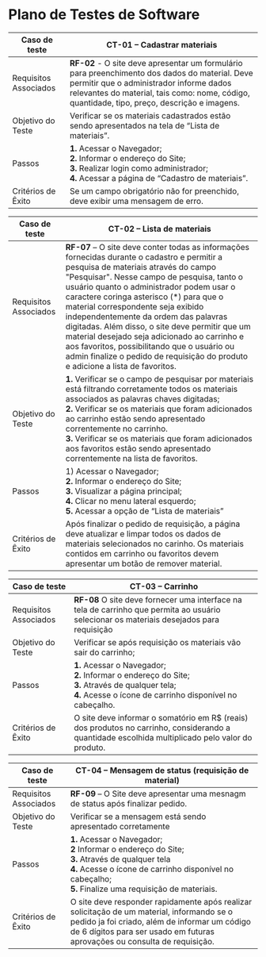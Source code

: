 # Plano de Testes de Software

<!--<span style="color:red">Pré-requisitos: <a href="2-Especificação do Projeto.md"> Especificação do Projeto</a></span>, <a href="3-Projeto de Interface.md"> Projeto de Interface</a>-->

<!-- Apresente os cenários de testes utilizados na realização dos testes da sua aplicação. Escolha cenários de testes que demonstrem os requisitos sendo satisfeitos.

Enumere quais cenários de testes foram selecionados para teste. Neste tópico o grupo deve detalhar quais funcionalidades avaliadas, o grupo de usuários que foi escolhido para participar do teste e as ferramentas utilizadas. -->


|Caso de teste  | CT-01 – Cadastrar materiais  |
|-------|-------------------------|
|Requisitos Associados| **RF-02** - O site deve apresentar um formulário para preenchimento dos dados do material. Deve permitir que o administrador informe dados relevantes do material, tais como: nome, código, quantidade, tipo, preço, descrição e imagens. | 
|Objetivo do Teste| Verificar se os materiais cadastrados estão sendo apresentados na tela de “Lista de materiais”. | 
|Passos|**1.** Acessar o Navegador; <br> **2.** Informar o endereço do Site; <br> **3.** Realizar login como administrador;<br> **4.** Acessar a página de “Cadastro de materiais”.|
|Critérios de Êxito|Se um campo obrigatório não for preenchido, deve exibir uma mensagem de erro. |

 |Caso de teste  | CT-02 – Lista de materiais |
|-------|-------------------------|
|Requisitos Associados| **RF-07** – O site deve conter todas as informações fornecidas durante o cadastro e permitir a pesquisa de materiais através do campo "Pesquisar". Nesse campo de pesquisa, tanto o usuário quanto o administrador podem usar o caractere coringa asterisco (*) para que o material correspondente seja exibido independentemente da ordem das palavras digitadas. Além disso, o site deve permitir que um material desejado seja adicionado ao carrinho e aos favoritos, possibilitando que o usuário ou admin finalize o pedido de requisição do produto e adicione a lista de favoritos. | 
|Objetivo do Teste| **1.** Verificar se o campo de pesquisar por materiais está filtrando corretamente todos os materiais associados as palavras chaves digitadas;<br> **2.** Verificar se os materiais que foram adicionados ao carrinho estão sendo apresentado correntemente no carrinho.<br> **3.** Verificar se os materiais que foram adicionados aos favoritos estão sendo apresentado correntemente na lista de favoritos.| 
|Passos|1) Acessar o Navegador;<br> **2.** Informar o endereço do Site;<br> **3.** Visualizar a página principal;<br> **4.** Clicar no menu lateral esquerdo;<br> **5.** Acessar a opção de “Lista de materiais”|
|Critérios de Êxito| Após finalizar o pedido de requisição, a página deve atualizar e limpar todos os dados de materiais selecionados no carinho. Os materiais contidos em carrinho ou favoritos devem apresentar um botão de remover material.|


|Caso de teste  | CT-03 – Carrinho  |
|-------|-------------------------|
|Requisitos Associados| **RF-08** O site deve fornecer uma interface na tela de carrinho que permita ao usuário selecionar os materiais desejados para requisição | 
|Objetivo do Teste|Verificar se após requisição os materiais vão sair do carrinho;| 
|Passos|**1.** Acessar o Navegador;<br> **2.** Informar o endereço do Site;<br> **3.** Através de qualquer tela;<br> **4.** Acesse o ícone de carrinho disponível no cabeçalho.|
|Critérios de Êxito| O site deve informar o somatório em R$ (reais) dos produtos no carrinho, considerando a quantidade escolhida multiplicado pelo valor do produto. |

|Caso de teste  | CT-04 – Mensagem de status (requisição de material) |
|-------|-------------------------|
|Requisitos Associados| **RF-09** – O Site deve apresentar uma mesnagm de status após finalizar pedido. | 
|Objetivo do Teste|Verificar se a mensagem está sendo apresentado corretamente| 
|Passos|**1.** Acessar o Navegador; <br> **2** Informar o endereço do Site; <br> **3.** Através de qualquer tela <br> **4.** Acesse o ícone de carrinho disponível no cabeçalho; <br> **5.** Finalize uma requisição de materiais.|
|Critérios de Êxito|O site deve responder rapidamente após realizar solicitação de um material, informando se o pedido ja foi criado, além de informar um código de 6 dígitos para ser usado em futuras aprovações ou consulta de requisição.|


